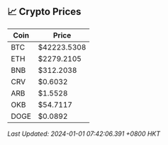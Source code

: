 ## 📈 Crypto Prices

| Coin | Price |
| ---- | ----- |
| BTC | $42223.5308 |
| ETH | $2279.2105 |
| BNB | $312.2038 |
| CRV | $0.6032 |
| ARB | $1.5528 |
| OKB | $54.7117 |
| DOGE | $0.0892 |

_Last Updated: 2024-01-01 07:42:06.391 +0800 HKT_